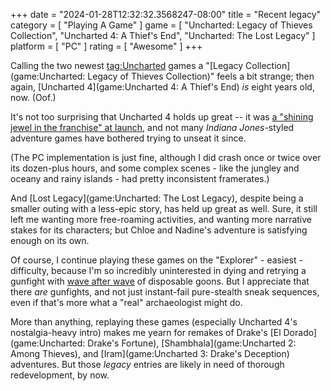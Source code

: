 +++
date = "2024-01-28T12:32:32.3568247-08:00"
title = "Recent legacy"
category = [ "Playing A Game" ]
game = [ "Uncharted: Legacy of Thieves Collection", "Uncharted 4: A Thief's End", "Uncharted: The Lost Legacy" ]
platform = [ "PC" ]
rating = [ "Awesome" ]
+++

Calling the two newest <tag:Uncharted> games a "[Legacy Collection](game:Uncharted: Legacy of Thieves Collection)" feels a bit strange; then again, [Uncharted 4](game:Uncharted 4: A Thief's End) *is* eight years old, now.  (Oof.)

It's not too surprising that Uncharted 4 holds up great -- it was [a "shining jewel in the franchise" at launch]($SiteBaseURL$2016/05/23/charting-complete/), and not many *Indiana Jones*-styled adventure games have bothered trying to unseat it since.

(The PC implementation is just fine, although I did crash once or twice over its dozen-plus hours, and some complex scenes - like the jungley and oceany and rainy islands - had pretty inconsistent framerates.)

And [Lost Legacy](game:Uncharted: The Lost Legacy), despite being a smaller outing with a less-epic story, has held up great as well.  Sure, it still left me wanting more free-roaming activities, and wanting more narrative stakes for its characters; but Chloe and Nadine's adventure is satisfying enough on its own.

Of course, I continue playing these games on the "Explorer" - easiest - difficulty, because I'm so incredibly uninterested in dying and retrying a gunfight with [wave after wave](https://www.youtube.com/watch?v=EF3g4Ua5e7k) of disposable goons.  But I appreciate that there *are* gunfights, and not just instant-fail pure-stealth sneak sequences, even if that's more what a "real" archaeologist might do.

More than anything, replaying these games (especially Uncharted 4's nostalgia-heavy intro) makes me yearn for remakes of Drake's [El Dorado](game:Uncharted: Drake's Fortune), [Shambhala](game:Uncharted 2: Among Thieves), and [Iram](game:Uncharted 3: Drake's Deception) adventures.  But those *legacy* entries are likely in need of thorough redevelopment, by now.

